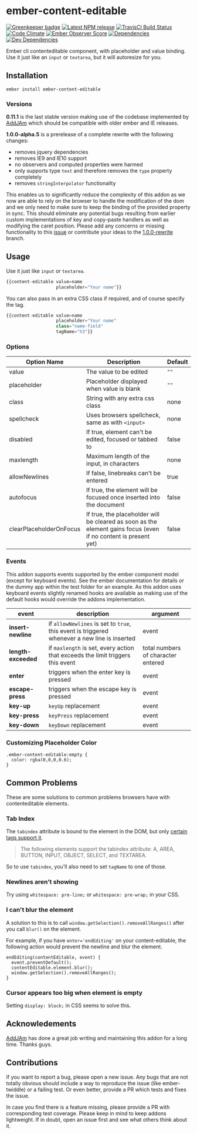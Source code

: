 # ember-content-editable

[![Greenkeeper badge](https://badges.greenkeeper.io/st-h/ember-content-editable.svg)](https://greenkeeper.io/)
[![Latest NPM release][npm-badge]][npm-badge-url]
[![TravisCI Build Status][travis-badge]][travis-badge-url]
[![Code Climate][codeclimate-badge]][codeclimate-badge-url]
[![Ember Observer Score][ember-observer-badge]][ember-observer-badge-url]
[![Dependencies][dependencies-badge]][dependencies-badge-url]
[![Dev Dependencies][devDependencies-badge]][devDependencies-badge-url]

Ember cli contenteditable component, with placeholder and value binding. Use it just like an `input` or `textarea`, but it will autoresize for you.

## Installation

`ember install ember-content-editable`

### Versions

**0.11.1** is the last stable version making use of the codebase implemented by [AddJAm](https://github.com/AddJAm) which should be compatible with older ember and IE releases.

**1.0.0-alpha.5** is a prerelease of a complete rewrite with the following changes:
- removes jquery dependencies
- removes IE9 and IE10 support
- no observers and computed properties were harmed
- only supports type `text` and therefore removes the `type` property completely
- removes `stringInterpolator` functionality

This enables us to significantly reduce the complexity of this addon as we now are able to rely on the browser to handle the modification of the dom and we only need to make sure to keep the binding of the provided property in sync. This should eliminate any potential bugs resulting from earlier custom implementations of key and copy-paste handlers as well as modifying the caret position.
Please add any concerns or missing functionality to this [issue](https://github.com/st-h/ember-content-editable/issues/36) or contribute your ideas to the [1.0.0-rewrite](https://github.com/st-h/ember-content-editable/tree/1.0.0-rewrite) branch.

## Usage

Use it just like `input` or `textarea`.

```javascript
{{content-editable value=name
                   placeholder="Your name"}}
```

You can also pass in an extra CSS class if required, and of course specify the tag.

```javascript
{{content-editable value=name
                   placeholder="Your name"
                   class="name-field"
                   tagName="h3"}}
```

### Options

Option Name          | Description                                    | Default
---------------------|------------------------------------------------|---------
value                | The value to be edited                         | `""`
placeholder          | Placeholder displayed when value is blank      | `""`
class                | String with any extra css class               | none
spellcheck           | Uses browsers spellcheck, same as with `<input>` | none
disabled             | If true, element can't be edited, focused or tabbed to | false
maxlength            | Maximum length of the input, in characters     | none
allowNewlines        | If false, linebreaks can't be entered          | true
autofocus            | If true, the element will be focused once inserted into the document | false
clearPlaceholderOnFocus | If true, the placeholder will be cleared as soon as the element gains focus (even if no content is present yet) | false


### Events
This addon supports events supported by the ember component model (except for keyboard events). See the ember documentation for details or the dummy app within the test folder for an example. As this addon uses keyboard events slightly renamed hooks are available as making use of the default hooks would override the addons implementation.

event | description | argument
-- | -- | --
**insert-newline** | if `allowNewlines` is set to `true`, this event is triggered whenever a new line is inserted | event
**length-exceeded** | if `maxlength` is set, every action that exceeds the limit triggers this event | total numbers of character entered
**enter** | triggers when the enter key is pressed | event
**escape-press** | triggers when the escape key is pressed | event
**key-up** | `keyUp` replacement | event
**key-press** | `keyPress` replacement | event
**key-down** | `keyDown` replacement | event

### Customizing Placeholder Color
```
.ember-content-editable:empty {
  color: rgba(0,0,0,0.6);
}
```

## Common Problems
These are some solutions to common problems browsers have with contenteditable elements.

### Tab Index
The `tabindex` attribute is bound to the element in the DOM, but only [certain tags support it](http://www.w3.org/TR/html4/interact/forms.html#adef-tabindex).

>The following elements support the tabindex attribute: A, AREA, BUTTON, INPUT, OBJECT, SELECT, and TEXTAREA.

So to use `tabindex`, you'll also need to set `tagName` to one of those.

### Newlines aren't showing
Try using `whitespace: pre-line;` or `whitespace: pre-wrap;` in your CSS.

### I can't blur the element
A solution to this is to call `window.getSelection().removeAllRanges()` after you call `blur()` on the element.

For example, if you have `enter='endEditing'` on your content-editable, the following action would prevent the newline and blur the element.

```
endEditing(contentEditable, event) {
  event.preventDefault();
  contentEditable.element.blur();
  window.getSelection().removeAllRanges();
}
```

### Cursor appears too big when element is empty
Setting `display: block;` in CSS seems to solve this.

## Acknowledements

[AddJAm](https://github.com/AddJAm) has done a great job writing and maintaining this addon for a long time. Thanks guys.

## Contributions

If you want to report a bug, please open a new issue. Any bugs that are not totally obvious should include a way to reproduce the issue (like ember-twiddle) or a failing test. Or even better, provide a PR which tests and fixes the issue.

In case you find there is a feature missing, please provide a PR with corresponding test coverage. Please keep in mind to keep addons lightweight. If in doubt, open an issue first and see what others think about it.

[npm-badge]: https://img.shields.io/npm/v/ember-content-editable.svg
[npm-badge-url]: https://www.npmjs.com/package/ember-content-editable
[travis-badge]: https://img.shields.io/travis/st-h/ember-content-editable/master.svg?label=TravisCI
[travis-badge-url]: https://travis-ci.org/st-h/ember-content-editable
[codeclimate-badge]: https://api.codeclimate.com/v1/badges/8688ab1cea89cb7cb918/maintainability
[codeclimate-badge-url]: https://codeclimate.com/github/st-h/ember-content-editable/maintainability
[ember-observer-badge]: http://emberobserver.com/badges/ember-content-editable.svg
[ember-observer-badge-url]: http://emberobserver.com/addons/ember-content-editable
[dependencies-badge]: https://img.shields.io/david/st-h/ember-content-editable.svg
[dependencies-badge-url]: https://david-dm.org/st-h/ember-content-editable
[devDependencies-badge]: https://img.shields.io/david/dev/st-h/ember-content-editable.svg
[devDependencies-badge-url]: https://david-dm.org/st-h/ember-content-editable#info=devDependencies
